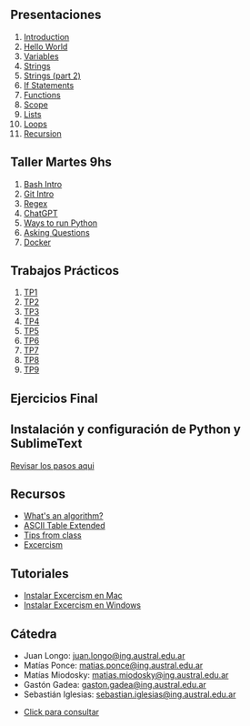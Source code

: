 ## Presentaciones
1. [Introduction](introduction)
2. [Hello World](hello-world)
3. [Variables](variables)
4. [Strings](strings)
5. [Strings (part 2)](strings-2)
6. [If Statements](ifs)
7. [Functions](functions)
8. [Scope](scope)
9. [Lists](lists)
10. [Loops](loops)
11. [Recursion](recursion)
<!-- 12. [Objects & Classes](objects) -->
<!-- 13. [List Comprehension & Plots](listsplots) -->
<!-- 14. [Java Adapter](java) -->

## Taller Martes 9hs
1. [Bash Intro](bash-intro)
2. [Git Intro](git-intro)
3. [Regex](regex)
4. [ChatGPT](chatgpt)
5. [Ways to run Python](run-python) 
6. [Asking Questions](asking-questions)
7. [Docker](docker)

## Trabajos Prácticos

1. [TP1](practice/1)
2. [TP2](practice/2)
3. [TP3](practice/3)
4. [TP4](practice/4)
5. [TP5](practice/5)
6. [TP6](practice/6)
7. [TP7](practice/7)
8. [TP8](practice/8)
9. [TP9](practice/9)
<!-- 10. [TP10](practice/10) -->

## Ejercicios Final
<!-- [Ejercicios Final](final-practice) -->
<!-- [Ejercicios 2do parcial](practice-exercises) -->

<!-- ## Parciales y Anuncios -->

<!-- * Lunes 19/09: Primer parcial -->
<!-- * Lunes 14/11: Segundo parcial -->

## Instalación y configuración de Python y SublimeText
[Revisar los pasos  aqui](utils/installation)

<!-- ## Clase de consulta -->

<!-- Todos los jueves a las 16.30 en el Aula B1.1 los esperan Sofía y Constanza. -->

<!-- ## Ejemplos -->

<!-- - [Objecto Marker](resources/marker) -->
<!-- - [Objecto Bicycle](resources/bicycle) -->
<!-- - [Multi Array](resources/multiarray) -->
<!-- - [Tester.java](resources/Tester.java) -->
<!-- - [Pen.java](resources/Pen.java) -->
<!-- - [ArraySamples.java](resources/ArraySamples.java) -->
<!-- - [Factorial.java](resources/Factorial.java) -->

<!-- ## Repaso Parcial

* [Ejercicios](resources/parcial)
 -->

<!-- ## Cartelera -->

<!-- * [Final Cartelera](resources/cartelera) -->

## Recursos

* [What's an algorithm?](https://www.youtube.com/watch?v=6hfOvs8pY1k)
* [ASCII Table Extended](https://computersciencewiki.org/images/3/3d/Ascii_table.png)
* [Tips from class](resources/hoja_tips.pdf)
* [Excercism](http://facultaddeingenieria.duckdns.org)
<!-- * [Programa](https://drive.google.com/file/d/1mvKoX8RAQVYJUuPx-i6xQQl2XdBYNCOu/view?usp=sharing) -->
<!-- - [Clase Scanner.java](resources/scanner) -->
<!-- * [The Java Tutorials](https://docs.oracle.com/javase/tutorial/) -->


## Tutoriales 

* [Instalar Excercism en Mac ](https://youtu.be/H6GWUV-z_Gw)
* [Instalar Excercism en Windows ](https://youtu.be/G1O5li7LxKU)


## Cátedra
<!-- * Martin Gutierrez: [martin.gutierrez@ing.austral.edu.ar](mailto:martin.gutierrez@ing.austral.edu.ar) -->
<!-- * Agustin Alexander: [aalexander-ext@austral.edu.ar](mailto:aalexander-ext@austral.edu.ar) -->
* Juan Longo: [juan.longo@ing.austral.edu.ar](mailto:juan.longo@ing.austral.edu.ar)
* Matías Ponce: [matias.ponce@ing.austral.edu.ar](mailto:matias.ponce@ing.austral.edu.ar)
* Matías Miodosky: [matias.miodosky@ing.austral.edu.ar](matias.miodosky@ing.austral.edu.ar)
* Gastón Gadea: [gaston.gadea@ing.austral.edu.ar](gaston.gadea@ing.austral.edu.ar)
* Sebastián Iglesias: [sebastian.iglesias@ing.austral.edu.ar](sebastian.iglesias@ing.austral.edu.ar)
<!-- * Constanza Lasarte: [clasarte@mail.austral.edu.ar](clasarte@mail.austral.edu.ar) -->
<!-- * Catalina Ghiglione: [cghiglione@mail.austral.edu.ar](cghiglione@mail.austral.edu.ar) -->

<!-- * Sofía Sidañez: [sofia.sidanez@ing.austral.edu.ar](mailto:sofia.sidanez@ing.austral.edu.ar) -->
<!-- * Constanza Lasarte: [constanza.lasarte@ing.austral.edu.ar](mailto:constanza.lasarte@ing.austral.edu.ar) -->

<!-- * [Click para consultar](mailto:juan.longo@ing.austral.edu.ar,matias.ponce@ing.austral.edu.ar,matias.miodosky@ing.austral.edu.ar,gaston.gadea@ing.austral.edu.ar,sebastian.iglesias@ing.austral.edu.ar?subject=Consulta) -->
* [Click para consultar](mailto:matias.ponce@ing.austral.edu.ar,gaston.gadea@ing.austral.edu.ar,sebastian.iglesias@ing.austral.edu.ar?subject=Consulta)

